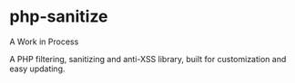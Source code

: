 php-sanitize
============

A Work in Process

A PHP filtering, sanitizing and anti-XSS library, built for customization and easy updating.
